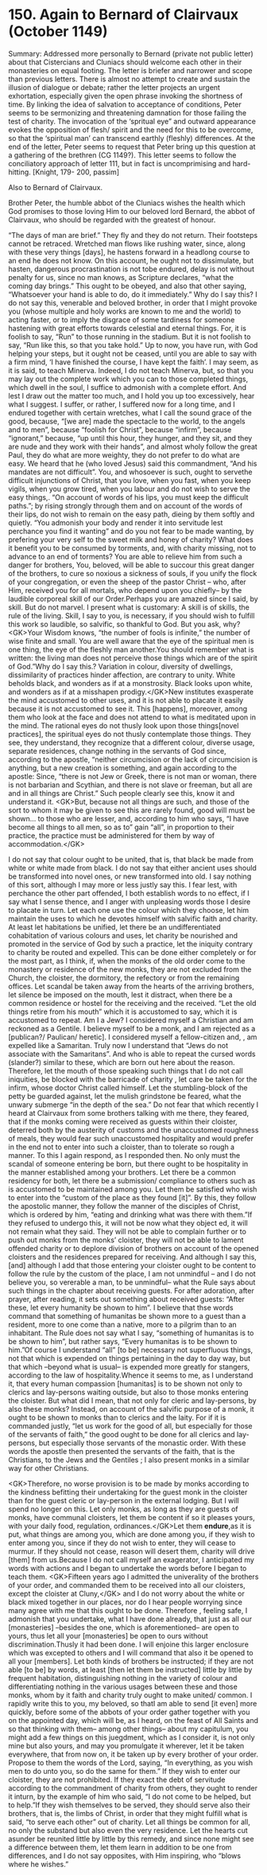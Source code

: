 # 150. Again to Bernard of Clairvaux \(October 1149\)

Summary: Addressed more personally to Bernard \(private not public letter\) about that Cistercians and Cluniacs should welcome each other in their monasteries on equal footing. The letter is briefer and narrower and scope than previous letters. There is almost no attempt to create and sustain the illusion of dialogue or debate; rather the letter projects an urgent exhortation, especially given the open phrase invoking the shortness of time. By linking the idea of salvation to acceptance of conditions, Peter seems to be sermonizing and threatening damnation for those failing the test of charity.  The invocation of the ‘spritual eye” and outward appearance evokes the opposition of  flesh/ spirit and the need for this to be overcome, so that the ‘spiritual man’ can transcend earthly \(fleshly\) differences. At the end of the letter, Peter seems to request that Peter bring up this question at a gathering of the brethren \(CG 1149?\). This letter seems to follow the conciliatory approach of letter 111, but in fact is uncomprimising and hard-hitting. \[Knight, 179- 200, passim\]

Also to Bernard of Clairvaux.

Brother Peter, the humble abbot of the Cluniacs wishes the health which God promises to those loving Him to our beloved lord Bernard, the abbot of Clairvaux, who should be regarded with the greatest of honour.

“The days of man are brief.” They fly and they do not return. Their footsteps cannot be retraced. Wretched man flows like rushing water, since,  along with these very things \[days\],  he hastens forward in a headlong  course to an end he does not know. On this account,  he ought not to dissimulate, but hasten, dangerous procrastination is not tobe endured, delay is not without penalty for us, since no man knows, as Scripture declares, “what the coming day brings.” This ought to be obeyed,  and also that other saying, “Whatsoever your hand is able to do, do it immediately.” Why  do I say this? I do not say this, venerable and beloved brother, in order that I might provoke you \(whose multiple and holy works are known to me and the world\) to acting faster, or to imply  the disgrace of some tardiness for someone hastening  with great efforts towards celestial and eternal things. For, it is foolish to say, “Run” to those running in the stadium. But it is not foolish to say, “Run like this, so that you take hold.” Up to now, you have run, with God helping your steps, but it ought not be ceased, until you are able to say with a firm mind, ‘I have finished the course, I have kept the faith’. I may seem, as it is said, to teach Minerva. Indeed, I do not teach Minerva, but, so that you may lay out the complete work which you can to those completed things, which dwell in the soul, I suffice to admonish with a complete effort. And lest I draw out the matter too much, and I hold you up too excessively, hear what I suggest. I suffer, or rather, I suffered now for a long time, and I endured together with certain wretches, what I call the sound grace of the good, because, “\[we are\] made the spectacle to the world, to the angels and to men”, because “foolish for Christ”, because “infirm”, because “ignorant,” because, “up until this hour, they hunger, and they sit, and they are nude and they work with their hands”, and almost wholy follow the great Paul, they do what are more weighty, they do not prefer to do what are easy. We heard that he \(who loved Jesus\) said this commandment,  “And his mandates  are not difficult”. You, and whosoever  is such, ought to servethe difficult injunctions of Christ, that you love, when you fast, when you keep vigils, when you grow tired, when you labour  and do not wish to serve the easy things,. “On account of words of his lips, you must keep the difficult paths.”; by rising strongly through them and on account of the words of their lips, do not wish to remain on the easy path, dieing by them softly and quietly. “You admonish your body and render it into servitude lest perchance you find it wanting” and do you not fear to be made wanting, by prefering your very self to the sweet milk and honey of charity? What does it benefit you to be consumed by torments, and, with charity missing, not to advance to  an end of torments? You are able to relieve him from such a danger for brothers, You, beloved, will be able to succour this great danger of the brothers, to cure so noxious a sickness of souls, if you unify the flock of your congregation, or even the sheep of the pastor Christ – who, after Him, received you for all mortals, who depend upon you chiefly– by the laudible corporeal skill of our Order.Perhaps you are amazed since I said, by skill. But do not marvel. I present what is customary: A skill is of skills, the rule of the living. Skill, I say to you, is necessary, if you should wish to fulfill this work so laudible, so salvific, so thankful to God. But you ask, why? &lt;GK&gt;Your Wisdom knows, “the number of fools is infinite,” the number of wise finite and small. You are well aware that the eye of the spiritual men is one thing, the eye of the fleshly man another.You should remember what is written: the living man does not perceive those things which are of the spirit of God.”Why do I say this.? Variation in colour, diversity of dwellings, dissimilarity of practices hinder affection, are contrary to unity. White beholds black, and wonders as if at a monstrosity. Black looks upon white, and wonders as if at a misshapen prodigy.&lt;/GK&gt;New institutes exasperate the mind accustomed to other uses, and it is not able to placate it easily because it is not accustomed to see it. This \[happens\], moreover, among them who look at the face and does not attend to what is meditated upon in the mind. The rational eyes do not thusly look upon those things\[novel practices\], the spiritual eyes do not thusly contemplate those things. They see, they understand, they recognize that a different colour, diverse usage, separate residences, change nothing in the servants of God since, according to the apostle, “neither circumcision or the lack of circumcision is anything, but a new creation is something, and again according to the apostle: Since, “there is not Jew or Greek, there is not man or woman, there is not barbarian and Scythian, and there is not slave or freeman, but all are and in all things are Christ.” Such people clearly see this, know it and understand it. &lt;GK&gt;But, because not all things are such, and those of the sort to whom it may be given to see this are rarely found, good will must be shown… to those who are lesser, and, according to him who says, “I have become all things to all men, so as to” gain “all”, in proportion to their practice, the practice must be administered for them by way of accommodation.&lt;/GK&gt;

I do not say that colour ought to be united, that is, that black be made from white or white made from black. I do not say that either ancient uses should be transformed into novel ones, or new transformed into old. I say nothing of this sort, although I may more or less justly say this. I fear lest, with perchance the other part offended, I both establish words to no effect, if I say what I sense thence, and I anger with unpleasing words those I desire to placate in turn. Let each one use the colour which they choose, let him maintain the uses to which he devotes himself with salvific faith and charity. At least let habitations be unified, let there be an undifferentiated cohabitation of various colours and uses, let charity be nourished and promoted in the service of God by such a practice, let the iniquity contrary to charity be routed and expelled. This can be done either completely or for the most part, as I think, if, when the monks of the old order come to the monastery or residence of the new monks, they are not excluded from the Church, the cloister, the dormitory, the refectory or from the remaining offices. Let scandal be taken away from the hearts of the arriving brothers, let silence be imposed on the mouth, lest it distract, when there be a common residence or hostel for the receiving and the received. “Let the old things retire from his mouth” which it is accustomed to say, which it is accustomed to repeat. Am I a Jew? I considered myself a Christian and am reckoned as a Gentile. I believe myself to be a monk, and I am rejected as a \[publican?/ Paulican/ heretic\]. I considered myself a fellow-citizen and, , am expelled like a Samaritan. Truly now I understand that “Jews do not associate with the Samaritans”. And who is able to repeat the cursed words \(slander?\) similar to these, which are born out here about the reason. Therefore, let the mouth of those speaking such things that I do not call iniquities, be blocked with the barricade of charity , let care be taken for the infirm, whose doctor Christ called himself. Let the stumbling-block of the petty be guarded against, let the mulish grindstone be feared, what the unwary submerge “in the depth of the sea.” Do not fear that which recently I heard at Clairvaux from some brothers talking with me there, they feared, that if the monks coming were received as guests within their cloister, deterred both by the austerity of customs and the unaccustomed roughness of meals, they would fear such unaccustomed hospitality and would prefer in the end not to enter into such a cloister, than to tolerate so rough a manner. To this I again respond, as I responded then. No only must the scandal of someone entering be born, but there ought to be hospitality in the manner established among your brothers. Let there be a common residency for both, let there be a submission/ compliance to others such as is accustomed to be maintained among you. Let them be satisfied who wish to enter into the “custom of the place as they found \[it\]”. By this, they follow the apostolic manner, they follow the manner of the disciples of Christ, which is ordered by him, “eating and drinking what was there with them.”If they refused to undergo this, it will not be now what they object ed, it will not remain what they said. They will not be able to complain further or to push out monks from the monks’ cloister, they will not be able to lament offended charity or to deplore division of brothers on account of the opened cloisters and the residences prepared for receiving. And although I say this, \[and\] although I add that those entering your cloister ought to be content to follow the rule by the custom of the place, I am not unmindful – and I do not believe you, so vererable a man, to be unmindful– what the Rule says about such things in the chapter about receiving guests. For after adoration, after prayer, after reading, it sets out something about received guests: “After these, let every humanity be shown to him”. I believe that thse words command that something of humanitas be shown more to a guest than a resident, more to one come than a native, more to a pilgrim than to an inhabitant. The Rule does not say what I say, “something of humanitas is to be shown to him”, but rather says, “Every humanitas is to be shown to him.”Of course I understand “all” \[to be\] necessary not superfluous things, not that which is expended on things pertaining in the day to day way, but that which –beyond what is usual– is expended more greatly for stangers, according to the law of hospitality.Whence it seems to me, as I understand it, that every human compassion \[humanitas\] is to be shown not only to clerics and lay-persons waiting outside, but also to those monks entering the cloister. But what did I mean, that not only for cleric and lay-persons, by also these monks? Instead, on account of the salvific purpose of a monk, it ought to be shown to monks than to clerics and the laity. For if it is commanded justly, “let us work for the good of all, but especially for those of the servants of faith,” the good ought to be done for all clerics and lay-persons, but especially those servants of the monastic order. With these words the apostle then presented the servants of the faith, that is the Christians, to the Jews and the Gentiles ; I also present monks in a similar way for other Christians.

&lt;GK&gt;Therefore, no worse provision is to be made by monks according to the kindness befitting their undertaking for the guest monk in the cloister than for the guest cleric or lay-person in the external lodging. But I will spend no longer on this. Let only monks, as long as they are guests of monks, have communal cloisters, let them be content if so it pleases yours, with your daily food, regulation, ordinances.&lt;/GK&gt;Let them **endure**,as it is put, what things are among you, which are done among you, if they wish to enter among you, since if they do not wish to enter, they will cease to murmur. If they should not cease, reason will desert them, charity will drive \[them\] from us.Because I do not call myself an exagerator, I anticipated my words with actions and I began to undertake the words before I began to teach them. &lt;GK&gt;Fifteen years ago I admitted the univerality of the brothers of your order, and commanded them to be received into all our cloisters, except the cloister at Cluny,&lt;/GK&gt; and I do not worry about the white or black mixed together in our places, nor do I hear people worrying since many agree with me that this ought to be done. Therefore , feeling safe, I admonish that you undertake, what I have done already, that just as all our \[monasteries\] –besides the one, which is aforementioned– are open to yours, thus let all your \[monasteries\] be open to ours without discrimination.Thusly it had been done. I will enjoine this larger enclosure which was excepted to others and I will command that also it be opened to all your \[members\]. Let both kinds of brothers be instructed; if they are not able \[to be\] by words, at least \[then let them be instructed\] little by little by frequent habitation, distinguishing nothing in the variety of colour and differentiating nothing in the various usages between these and those monks, whom by it faith and charity truly ought to make united/ common. I rapidly write this to you, my beloved, so thatI am able to send \[it even\] more quickly, before some of the abbots of your order gather together with you on the appointed day, which will be, as I heard, on the feast of All Saints and so that thinking with them– among other things– about my capitulum, you might add a few things on this juegdment, which as I consider it, is not only mine but also yours, and may you promulgate it wherever, let it be taken everywhere, that from now on, it be taken up by every brother of your order. Propose to them the words of the Lord, saying, “In everything, as you wish men to do unto you, so do the same for them.” If they wish to enter our cloister, they are not prohibited. If they exact the debt of servitude according to the commandment of charity from others, they ought to render it inturn, by the example of him who said, “I do not come to be helped, but to help.”If they wish themselves to be served, they should serve also their brothers, that is, the limbs of Christ, in order that they might fulfill what is said, “to serve each other” out of charity. Let all things be common for all, no only the substand but also even the very residence. Let the hearts cut asunder be reunited little by little by this remedy, and since none might see a difference between them, let them learn in addition to be one from differences, and I do not say opposites, with Him inspiring, who “blows where he wishes.”

